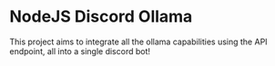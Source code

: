 # NodeJS Discord Ollama

This project aims to integrate all the ollama capabilities using the API endpoint, all into a single discord bot!